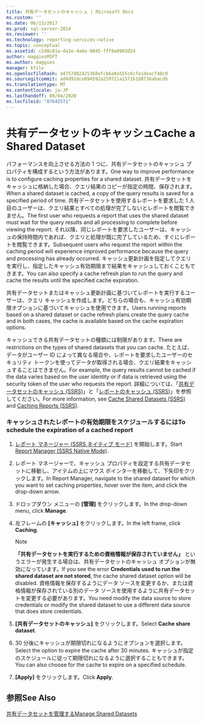 ```yaml
---
title: 共有データセットのキャッシュ | Microsoft Docs
ms.custom: ''
ms.date: 06/13/2017
ms.prod: sql-server-2014
ms.reviewer: ''
ms.technology: reporting-services-native
ms.topic: conceptual
ms.assetid: c2d8c81a-da1e-4a8a-9845-fff9a0903d24
author: maggiesMSFT
ms.author: maggies
manager: kfile
ms.openlocfilehash: d4757d82425368efcb6a0a555c6cfe1deacf48c0
ms.sourcegitcommit: ad4d92dce894592a259721a1571b1d8736abacdb
ms.translationtype: MT
ms.contentlocale: ja-JP
ms.lasthandoff: 08/04/2020
ms.locfileid: "87642571"
---
```

# <a name="cache-a-shared-dataset"></a><span data-ttu-id="5c962-102">共有データセットのキャッシュ</span><span class="sxs-lookup"><span data-stu-id="5c962-102">Cache a Shared Dataset</span></span>
  <span data-ttu-id="5c962-103">パフォーマンスを向上させる方法の 1 つに、共有データセットのキャッシュ プロパティを構成するという方法があります。</span><span class="sxs-lookup"><span data-stu-id="5c962-103">One way to improve performance is to configure caching properties for a shared dataset.</span></span> <span data-ttu-id="5c962-104">共有データセットをキャッシュに格納した場合、クエリ結果のコピーが指定の時間、保存されます。</span><span class="sxs-lookup"><span data-stu-id="5c962-104">When a shared dataset is cached, a copy of the query results is saved for a specified period of time.</span></span> <span data-ttu-id="5c962-105">共有データセットを使用するレポートを要求した 1 人目のユーザーは、クエリ結果とすべての処理が完了しないとレポートを閲覧できません。</span><span class="sxs-lookup"><span data-stu-id="5c962-105">The first user who requests a report that uses the shared dataset must wait for the query results and all processing to complete before viewing the report.</span></span> <span data-ttu-id="5c962-106">それ以降、同じレポートを要求したユーザーは、キャッシュの保持時間内であれば、クエリと処理が既に完了しているため、すぐにレポートを閲覧できます。</span><span class="sxs-lookup"><span data-stu-id="5c962-106">Subsequent users who request the report within the caching period will experience improved performance because the query and processing has already occurred.</span></span> <span data-ttu-id="5c962-107">キャッシュ更新計画を指定してクエリを実行し、指定したキャッシュ有効期限まで結果をキャッシュしておくこともできます。</span><span class="sxs-lookup"><span data-stu-id="5c962-107">You can also specify a cache refresh plan to run the query and cache the results until the specified cache expiration.</span></span>  
  
 <span data-ttu-id="5c962-108">共有データセットまたはキャッシュ更新計画に基づいてレポートを実行するユーザーは、クエリ キャッシュを作成します。どちらの場合も、キャッシュ有効期限オプションに基づいてキャッシュを使用できます。</span><span class="sxs-lookup"><span data-stu-id="5c962-108">Users running reports based on a shared dataset or cache refresh plans create the query cache and in both cases, the cache is available based on the cache expiration options.</span></span>  
  
 <span data-ttu-id="5c962-109">キャッシュできる共有データセットの種類には制限があります。</span><span class="sxs-lookup"><span data-stu-id="5c962-109">There are restrictions on the types of shared datasets that you can cache.</span></span> <span data-ttu-id="5c962-110">たとえば、データがユーザー ID によって異なる場合や、レポートを要求したユーザーのセキュリティ トークンを使ってデータが取得される場合、クエリ結果をキャッシュすることはできません。</span><span class="sxs-lookup"><span data-stu-id="5c962-110">For example, the query results cannot be cached if the data varies based on the user identity or if data is retrieved using the security token of the user who requests the report.</span></span> <span data-ttu-id="5c962-111">詳細については、「[共有データセットのキャッシュ &#40;SSRS&#41;](cache-shared-datasets-ssrs.md)」と「[レポートのキャッシュ &#40;SSRS&#41;](caching-reports-ssrs.md)」を参照してください。</span><span class="sxs-lookup"><span data-stu-id="5c962-111">For more information, see [Cache Shared Datasets &#40;SSRS&#41;](cache-shared-datasets-ssrs.md) and [Caching Reports &#40;SSRS&#41;](caching-reports-ssrs.md).</span></span>  
  
### <a name="to-schedule-the-expiration-of-a-cached-report"></a><span data-ttu-id="5c962-112">キャッシュされたレポートの有効期限をスケジュールするには</span><span class="sxs-lookup"><span data-stu-id="5c962-112">To schedule the expiration of a cached report</span></span>  
  
1.  <span data-ttu-id="5c962-113">[レポート マネージャー &#40;SSRS ネイティブ モード&#41;](../report-manager-ssrs-native-mode.md) を開始します。</span><span class="sxs-lookup"><span data-stu-id="5c962-113">Start [Report Manager  &#40;SSRS Native Mode&#41;](../report-manager-ssrs-native-mode.md).</span></span>  
  
2.  <span data-ttu-id="5c962-114">レポート マネージャーで、キャッシュ プロパティを設定する共有データセットに移動し、アイテムの上にマウス ポインターを移動して、下矢印をクリックします。</span><span class="sxs-lookup"><span data-stu-id="5c962-114">In Report Manager, navigate to the shared dataset for which you want to set caching properties, hover over the item, and click the drop-down arrow.</span></span>  
  
3.  <span data-ttu-id="5c962-115">ドロップダウン メニューの **[管理]** をクリックします。</span><span class="sxs-lookup"><span data-stu-id="5c962-115">In the drop-down menu, click **Manage**.</span></span>  
  
4.  <span data-ttu-id="5c962-116">左フレームの **[キャッシュ]** をクリックします。</span><span class="sxs-lookup"><span data-stu-id="5c962-116">In the left frame, click **Caching**.</span></span>  
  
    > [!NOTE]  
    >  <span data-ttu-id="5c962-117">**「共有データセットを実行するための資格情報が保存されていません」** というエラーが発生する場合は、共有データセットのキャッシュ オプションが無効になっています。</span><span class="sxs-lookup"><span data-stu-id="5c962-117">If you see the error **Credentials used to run the shared dataset are not stored**, the cache shared dataset option will be disabled.</span></span> <span data-ttu-id="5c962-118">資格情報を保存するようにデータ ソースを変更するか、または資格情報が保存されている別のデータ ソースを使用するように共有データセットを変更する必要があります。</span><span class="sxs-lookup"><span data-stu-id="5c962-118">You need modify the data source to store credentials or modify the shared dataset to use a different data source that does store credentials.</span></span>  
  
5.  <span data-ttu-id="5c962-119">**[共有データセットのキャッシュ]** をクリックします。</span><span class="sxs-lookup"><span data-stu-id="5c962-119">Select **Cache share dataset**.</span></span>  
  
6.  <span data-ttu-id="5c962-120">30 分後にキャッシュが期限切れになるようにオプションを選択します。</span><span class="sxs-lookup"><span data-stu-id="5c962-120">Select the option to expire the cache after 30 minutes.</span></span> <span data-ttu-id="5c962-121">キャッシュが指定のスケジュールに従って期限切れになるように選択することもできます。</span><span class="sxs-lookup"><span data-stu-id="5c962-121">You can also choose for the cache to expire on a specified schedule.</span></span>  
  
7.  <span data-ttu-id="5c962-122">**[Apply]** をクリックします。</span><span class="sxs-lookup"><span data-stu-id="5c962-122">Click **Apply**.</span></span>  
  
## <a name="see-also"></a><span data-ttu-id="5c962-123">参照</span><span class="sxs-lookup"><span data-stu-id="5c962-123">See Also</span></span>  
 [<span data-ttu-id="5c962-124">共有データセットを管理する</span><span class="sxs-lookup"><span data-stu-id="5c962-124">Manage Shared Datasets</span></span>](../report-data/manage-shared-datasets.md)  
  
  
